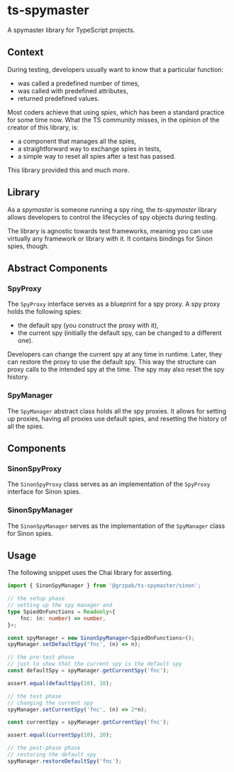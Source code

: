 # ts-spymaster
A spymaster library for TypeScript projects.

## Context
During testing, developers usually want to know that a particular function:
* was called a predefined number of times,
* was called with predefined attributes,
* returned predefined values.

Most coders achieve that using _spies_, which has been a standard practice for some time now. What the TS community misses, in the opinion of the creator of this library, is:
* a component that manages all the spies,
* a straightforward way to exchange spies in tests,
* a simple way to reset all spies after a test has passed.

This library provided this and much more.

## Library
As a _spymaster_ is someone running a spy ring, the _ts-spymaster_ library allows developers to control the lifecycles of spy objects during testing.

The library is agnostic towards test frameworks, meaning you can use virtually any framework or library with it. It contains bindings for Sinon spies, though.

## Abstract Components

### SpyProxy
The `SpyProxy` interface serves as a blueprint for a spy proxy. A spy proxy holds the following spies:
* the default spy (you construct the proxy with it),
* the current spy (initially the default spy, can be changed to a different one).

Developers can change the current spy at any time in runtime. Later, they can restore the proxy to use the default spy. This way the structure can proxy calls to the intended spy at the time. The spy may also reset the spy history.

### SpyManager
The `SpyManager` abstract class holds all the spy proxies. It allows for setting up proxies, having all proxies use default spies, and resetting the history of all the spies.

## Components

### SinonSpyProxy
The `SinonSpyProxy` class serves as an implementation of the `SpyProxy` interface for Sinon spies.

### SinonSpyManager
The `SinonSpyManager` serves as the implementation of the `SpyManager` class for Sinon spies.

## Usage
The following snippet uses the Chai library for asserting.

```typescript
import { SinonSpyManager } from '@grzpab/ts-spymaster/sinon';

// the setup phase
// setting up the spy manager and 
type SpiedOnFunctions = Readonly<{
	fnc: (n: number) => number,
}>;

const spyManager = new SinonSpyManager<SpiedOnFunctions>();
spyManager.setDefaultSpy('fnc', (n) => n);

// the pre-test phase
// just to show that the current spy is the default spy
const defaultSpy = spyManager.getCurrentSpy('fnc');

assert.equal(defaultSpy(10), 10);

// the test phase
// changing the current spy
spyManager.setCurrentSpy('fnc', (n) => 2*n);

const currentSpy = spyManager.getCurrentSpy('fnc');

assert.equal(currentSpy(10), 20);

// the post-phase phase
// restoring the default spy
spyManager.restoreDefaultSpy('fnc');
```
